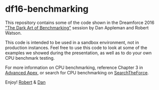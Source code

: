 # df16-benchmarking
This repository contains some of the code shown in the Dreamforce 2016 ["The Dark Art of Benchmarking"](https://success.salesforce.com/Sessions?eventId=a1Q3000000qQOd9#/session/a2q3A000000LBRYQA4) session by Dan Appleman and Robert Watson.

This code is intended to be used in a sandbox environment, not in production instances. Feel free to use this code to look at some of the examples we showed during the presentation, as well as to do your own CPU benchmark testing.

For more information on CPU benchmarking, reference Chapter 3 in [Advanced Apex](http://advancedapex.com/), or search for CPU benchmarking on [SearchTheForce](http://searchtheforce.com).

Enjoy!
[Robert](http://twitter.com/jsbulldog89) & [Dan](http://twitter.com/danappleman)
